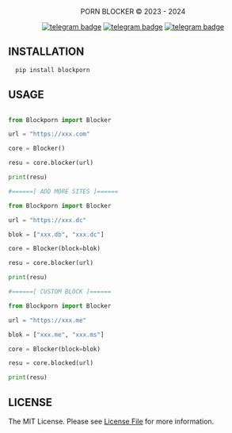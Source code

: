 <p align="center">
     PORN BLOCKER © 2023 - 2024
</p>

<p align="center">
   <a href="https://telegram.dog/clinton_abraham"><img src="https://img.shields.io/badge/𝑪𝒍𝒊𝒏𝒕𝒐𝒏 𝑨𝒃𝒓𝒂𝒉𝒂𝒎-30302f?style=flat&logo=telegram" alt="telegram badge"/></a>
   <a href="https://telegram.dog/Space_x_bots"><img src="https://img.shields.io/badge/Sᴘᴀᴄᴇ ✗ ʙᴏᴛꜱ-30302f?style=flat&logo=telegram" alt="telegram badge"/></a>
   <a href="https://telegram.dog/sources_codes"><img src="https://img.shields.io/badge/Sᴏᴜʀᴄᴇ ᴄᴏᴅᴇꜱ-30302f?style=flat&logo=telegram" alt="telegram badge"/></a>
</p>

## INSTALLATION

```bash
  pip install blockporn
```

## USAGE

```python

from Blockporn import Blocker

url = "https://xxx.com"

core = Blocker()

resu = core.blocker(url)

print(resu)

```

```python
#======[ ADD MORE SITES ]======

from Blockporn import Blocker

url = "https://xxx.dc"

blok = ["xxx.db", "xxx.dc"]

core = Blocker(block=blok)

resu = core.blocker(url)

print(resu)

```

```python
#======[ CUSTOM BLOCK ]======

from Blockporn import Blocker

url = "https://xxx.me"

blok = ["xxx.me", "xxx.ms"]

core = Blocker(block=blok)

resu = core.blocked(url)

print(resu)

```

## LICENSE

The MIT License. Please see [License File](https://github.com/Clinton-Abraham/PORN-X-BLOCKER/blob/V1.0/LICENSE) for more information.
